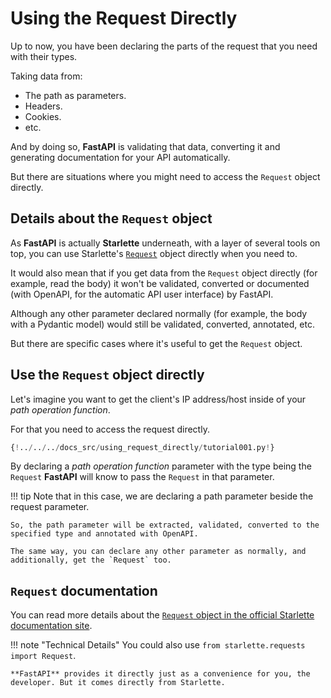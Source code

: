 # Using the Request Directly

Up to now, you have been declaring the parts of the request that you need with their types.

Taking data from:

* The path as parameters.
* Headers.
* Cookies.
* etc.

And by doing so, **FastAPI** is validating that data, converting it and generating documentation for your API automatically.

But there are situations where you might need to access the `Request` object directly.

## Details about the `Request` object

As **FastAPI** is actually **Starlette** underneath, with a layer of several tools on top, you can use Starlette's <a href="https://www.starlette.io/requests/" class="external-link" target="_blank">`Request`</a> object directly when you need to.

It would also mean that if you get data from the `Request` object directly (for example, read the body) it won't be validated, converted or documented (with OpenAPI, for the automatic API user interface) by FastAPI.

Although any other parameter declared normally (for example, the body with a Pydantic model) would still be validated, converted, annotated, etc.

But there are specific cases where it's useful to get the `Request` object.

## Use the `Request` object directly

Let's imagine you want to get the client's IP address/host inside of your *path operation function*.

For that you need to access the request directly.

```Python hl_lines="1  7 8"
{!../../../docs_src/using_request_directly/tutorial001.py!}
```

By declaring a *path operation function* parameter with the type being the `Request` **FastAPI** will know to pass the `Request` in that parameter.

!!! tip
    Note that in this case, we are declaring a path parameter beside the request parameter.

    So, the path parameter will be extracted, validated, converted to the specified type and annotated with OpenAPI.

    The same way, you can declare any other parameter as normally, and additionally, get the `Request` too.

## `Request` documentation

You can read more details about the <a href="https://www.starlette.io/requests/" class="external-link" target="_blank">`Request` object in the official Starlette documentation site</a>.

!!! note "Technical Details"
    You could also use `from starlette.requests import Request`.

    **FastAPI** provides it directly just as a convenience for you, the developer. But it comes directly from Starlette.
